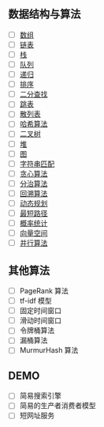 ## 数据结构与算法

- [ ] [数组](src/main/java/com/jungle/ds/array/README.md) 
- [ ] [链表](src/main/java/com/jungle/ds/linked/README.md) 
- [ ] [栈](src/main/java/com/jungle/ds/stack/README.md) 
- [ ] [队列](src/main/java/com/jungle/ds/queue/README.md) 
- [ ] [递归](src/main/java/com/jungle/ds/recursion/README.md) 
- [ ] [排序](src/main/java/com/jungle/ds/sort/README.md) 
- [ ] [二分查找](src/main/java/com/jungle/ds/search/README.md) 
- [ ] [跳表](src/main/java/com/jungle/ds/skip_list/README.md) 
- [ ] [散列表](src/main/java/com/jungle/ds/hash_table/README.md) 
- [ ] [哈希算法](src/main/java/com/jungle/ds/hash_alg/README.md) 
- [ ] [二叉树](src/main/java/com/jungle/ds/binary_tree/README.md) 
- [ ] [堆](src/main/java/com/jungle/ds/heap/README.md) 
- [ ] [图](src/main/java/com/jungle/ds/graph/README.md) 
- [ ] [字符串匹配](src/main/java/com/jungle/ds/string_matching/README.md) 
- [ ] [贪心算法](src/main/java/com/jungle/ds/gready_alg/README.md) 
- [ ] [分治算法](src/main/java/com/jungle/ds/divide_alg/README.md) 
- [ ] [回溯算法](src/main/java/com/jungle/ds/backtracking_alg/README.md) 
- [ ] [动态规划](src/main/java/com/jungle/ds/dynamic_programming/README.md) 
- [ ] [最短路径](src/main/java/com/jungle/ds/shortest_path_alg/README.md) 
- [ ] [概率统计](src/main/java/com/jungle/ds/probablity_static/README.md) 
- [ ] [向量空间](src/main/java/com/jungle/ds/vector_space/README.md) 
- [ ] [并行算法](src/main/java/com/jungle/ds/vector_space/README.md) 
## 其他算法
- [ ] PageRank 算法
- [ ] tf-idf 模型
- [ ] 固定时间窗口
- [ ] 滑动时间窗口
- [ ] 令牌桶算法
- [ ] 漏桶算法
- [ ] MurmurHash 算法
## DEMO
- [ ] 简易搜索引擎
- [ ] 简易的生产者消费者模型
- [ ] 短网址服务
